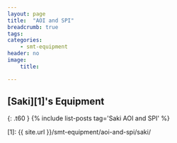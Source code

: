```yaml
---
layout: page
title:  "AOI and SPI"
breadcrumb: true
tags:
categories:
    - smt-equipment
header: no
image:
    title:

---
```

## [Saki][1]'s Equipment
{: .t60 }
{% include list-posts tag='Saki AOI and SPI' %}

[1]: {{ site.url }}/smt-equipment/aoi-and-spi/saki/
